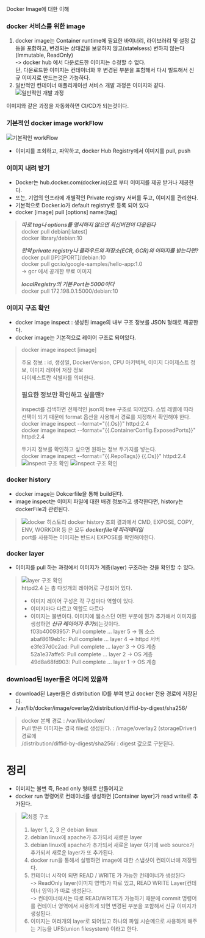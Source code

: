 Docker Image에 대한 이해 

### docker 서비스를 위한 image
1) docker image는 Container runtime에 필요한 바이너리, 라이브러리 및 설정 값 등을 포함하고, 변경되는 상태값을 보유하지 않고(statelsess) 변하지 않는다 (Immutable, ReadOnly)   
-> docker hub 에서 다운로드한 이미지는 수정할 수 없다.   
단, 다운로드한 이미지는 컨테이너화 후 변경된 부분을 포함해서 다시 빌드해서 신규 이미지로 만드는것은 가능하다. 
2) 일반적인 컨테이너 애플리케이션 서비스 개발 과정은 이미지와 같다.
   ![일반적인 개발 과정](../docs/img/docker_image/application.png)

이미지와 같은 과정을 자동화하면 CI/CD가 되는것이다.

### 기본적인 docker image workFlow
![기본적인 workFlow](../docs/img/docker_image/docker_image_buildup.png)
- 이미지를 조회하고, 파악하고, docker Hub Registry에서 이미지를 pull, push


### 이미지 내려 받기 
- Docker는 hub.docker.com(docker.io)으로 부터 이미지를 제공 받거나 제공한다.
- 또는, 기업의 인프라에 개별적인 Private registry 서버를 두고, 이미지를 관리한다.
- 기본적으로 Docker.io가 default registry로 등록 되어 있다
- docker [image] pull [options] name:[tag]
> ***따로 tag나 options를 명시하지 않으면 최신버전이 다운된다***  
> docker pull debian[:latest]  
> docker library/debian:10
> 
> ***만약 private registry나 클라우드의 저장소(ECR, GCR)의 이미지를 받는다면?***  
> docker pull [IP]:[PORT]/debian:10  
> docker pull gcr.io/google-samples/hello-app:1.0   
> -> gcr 에서 공개한 무료 이미지   
>
> ***localRegistry의 기본 Port는 5000이다***  
> docker pull 172.198.0.1:5000/debian:10  

### 이미지 구조 확인
- docker image inspect : 생성된 image의 내부 구조 정보를 JSON 형태로 제공한다. 
- docker image는 기본적으로 레이어 구조로 되어있다. 
> docker image inspect [image]
> 
> 주요 정보 : id, 생성일, DockerVersion, CPU 아키텍쳐, 이미지 다이제스트 정보, 이미지 레이어 저장 정보   
> 다이제스트란 식별자를 의미한다.
>
> ### 필요한 정보만 확인하고 싶을땐? ###
> inspect를 검색하면 전체적인 json의 tree 구조로 되어있다.
> 스텝 레벨에 따라 선택이 되기 때문에 format 옵션을 사용해서 경로를 지정해서 확인해야 한다.  
> docker image inspect --format="{{.Os}}" httpd:2.4  
> docker image inspect --format="{{.ContainerConfig.ExposedPorts}}" httpd:2.4
> 
> 두가지 정보를 확인하고 싶으면 원하는 정보 두가지를 넣는다.   
> docker image inspect --format="{{.RepoTags}} {{.Os}}" httpd:2.4 
> ![inspect 구조 확인](../docs/img/docker_image/inspect_total.png) 
> ![inspect 구조 확인](../docs/img/docker_image/inspect_Os.png)

  
### docker history
- docker image는 Dokcerfile을 통해 build된다.  
- image inspect는 이미지 파일에 대한 배경 정보라고 생각한다면, history는 dockerFile과 관련된다.  
> ![docker 히스토리](../docs/img/docker_image/docker_history.png)
> docker history 조회 결과에서 CMD, EXPOSE, COPY, ENV, WORKDIR 등 은 모두 ***dockerfile에 파라메터임***  
> port를 사용하는 이미지는 반드시 EXPOSE를 확인해야한다.

### docker layer
- 이미지를 pull 하는 과정에서 이미지가 계층(layer) 구조라는 것을 확인할 수 있다. 
> ![layer 구조 확인](../docs/img/docker_image/docker_layer.png)   
> httpd2.4 는 총 다섯개의 레이어로 구성되어 있다.  
> 
> - 이미지 레이어 구성은 각 구성마다 역할이 있다.  
> - 이미지마다 다르고 역할도 다르다
> - 이미지는 불변이다. 이미지에 웹소스던 어떤 부분에 뭔가 추가해서 이미지를 생성하면 ***신규 레이어가 추가***되는것이다.   
> f03b40093957: Pull complete … layer 5 → 웹 소스  
> abaf8619eb1c: Pull complete … layer 4 → httpd 서버    
> e3fe37d0c2ad: Pull complete … layer 3 → OS 계층  
> 52a1e37affe5: Pull complete … layer 2 → OS 계층  
> 49d8a68fd903: Pull complete … layer 1 → OS 계층  


### download된 layer들은 어디에 있을까 
- download된 Layer들은 distribution ID를 부여 받고 docker 전용 경로에 저장된다. 
- /var/lib/docker/image/overlay2/distribution/diffid-by-digest/sha256/
> docker 본체 경로 : /var/lib/docker/  
> Pull 받은 이미지는 결국 file로 생성된다. : /image/overlay2 (storageDriver) 경로에    
> /distribution/diffid-by-digest/sha256/ : digest 값으로 구분된다.

# 정리
- 이미지는 불변 즉, Read only 형태로 만들어지고
- docker run 명령어로 컨테이너를 생성하면 [Container layer]가 read write로 추가된다.  

> ![최종 구조](../docs/img/docker_image/docker_imgae_layer.png)
> 1. layer 1, 2, 3 은 debian linux
> 2. debian linux에 apache가 추가되서 새로운 layer
> 3. debian linux에 apache가 추가되서 새로운 layer 여기에 web source가 추가되서 새로운 layer가 또 추가된다.
> 4. docker run을 통해서 실행하면 image에 대한 스냅샷이 컨테이너에 저장된다.
> 5. 컨테이너 시작이 되면 READ / WRITE 가 가능한 컨테이너가 생성된다   
> -> ReadOnly layer(이미지 영역)가 따로 있고, READ WRITE Layer(컨테이너 영역)가 따로 생성된다.  
> -> 컨테이너에서는 따로 READ/WRITE가 가능하기 때문에 commit 명령어를 컨테이너 영역에서 사용하게 되면 변경된 부분을 포함해서 신규 이미지가 생성된다.
> 6. 이미지는 여러개의 layer로 되어있고 하나의 파일 시슽메으로 사용하게 해주는 기능을 UFS(union filesystem) 이라고 한다.
